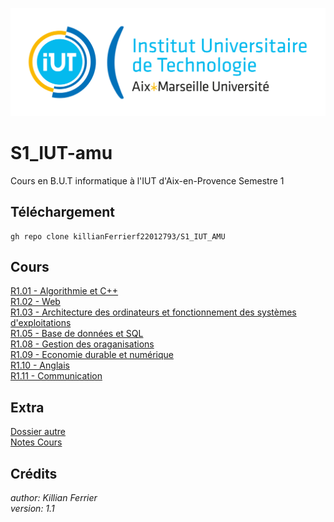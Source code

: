 ![IUT Image](Autre/Univ_Aix-Marseille_-_IUT.svg.png)
# S1_IUT-amu
Cours en B.U.T informatique à l'IUT d'Aix-en-Provence Semestre 1


## Téléchargement
```
gh repo clone killianFerrierf22012793/S1_IUT_AMU
```
## Cours
[R1.01 - Algorithmie et C++](R1.01%20-%20Algo%20et%20C%2B%2B)
<br />
[R1.02 - Web](R1.02%20-%20Web)
<br />
[R1.03 - Architecture des ordinateurs et fonctionnement des systèmes d'exploitations](R1.03%20-%20Archi%20Ordi%20et%20Syst%20d'Exploit)
<br />
[R1.05 - Base de données et SQL](R1.05%20-%20Base%20de%20Donn%C3%A9es%20et%20SQL)
<br />
[R1.08 - Gestion des oraganisations](R1.08%20-%20Gestion%20des%20Organisations)
<br />
[R1.09 - Economie durable et numérique](R1.09%20-%20Economie%20durable%20et%20num%C3%A9rique)
<br />
[R1.10 - Anglais](R1.10%20-%20Anglais)
<br />
[R1.11 - Communication](R1.11%20-%20Communication)

## Extra
[Dossier autre](Autre)
<br />
[Notes Cours](note)

## Crédits
*author: Killian Ferrier*
<br />
*version: 1.1*
